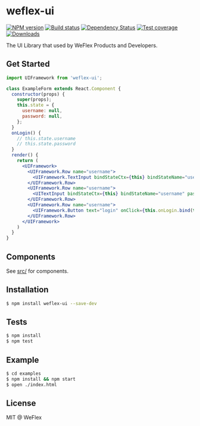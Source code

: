 # weflex-ui

[![NPM version][npm-image]][npm-url]
[![Build status][travis-image]][travis-url]
[![Dependency Status][david-image]][david-url]
[![Test coverage][coveralls-image]][coveralls-url]
[![Downloads][downloads-image]][downloads-url]

The UI Library that used by WeFlex Products and Developers.

## Get Started

```jsx
import UIFramework from 'weflex-ui';

class ExampleForm extends React.Component {
  constructor(props) {
    super(props);
    this.state = {
      username: null,
      password: null,
    };
  }
  onLogin() {
    // this.state.username
    // this.state.password
  }
  render() {
    return (
      <UIFramework>
        <UIFramework.Row name="username">
          <UIFramework.TextInput bindStateCtx={this} bindStateName="username" />
        </UIFramework.Row>
        <UIFramework.Row name="username">
          <UITextInput bindStateCtx={this} bindStateName="username" password={true} />
        </UIFramework.Row>
        <UIFramework.Row name="username">
          <UIFramework.Button text="login" onClick={this.onLogin.bind(this)} />
        </UIFramework.Row>
      </UIFramework>
    )
  }
}

```

## Components

See [src/](./src) for components.

## Installation

```sh
$ npm install weflex-ui --save-dev
```

## Tests

```sh
$ npm install
$ npm test
```

## Example

```sh
$ cd examples
$ npm install && npm start
$ open ./index.html
```

## License

MIT @ WeFlex

[npm-image]: https://img.shields.io/npm/v/weflex-ui.svg?style=flat-square
[npm-url]: https://npmjs.org/package/weflex-ui
[travis-image]: https://img.shields.io/travis/weflex/weflex-ui.svg?style=flat-square
[travis-url]: https://travis-ci.org/weflex/weflex-ui
[coveralls-image]: https://img.shields.io/codecov/c/github/weflex/weflex-ui.svg?style=flat-square
[coveralls-url]: https://codecov.io/github/weflex/weflex-ui?branch=master
[david-image]: http://img.shields.io/david/weflex/weflex-ui.svg?style=flat-square
[david-url]: https://david-dm.org/weflex/weflex-ui
[downloads-image]: http://img.shields.io/npm/dm/weflex-ui.svg?style=flat-square
[downloads-url]: https://npmjs.org/package/weflex-ui